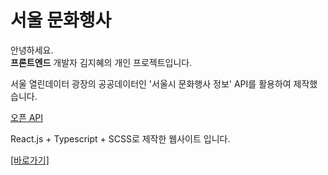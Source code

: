 # 서울 문화행사 
 
안녕하세요.  
**프론트엔드** 개발자 김지혜의 개인 프로젝트입니다.

서울 열린데이터 광장의 공공데이터인 '서울시 문화행사 정보' API를 활용하여 제작했습니다.
 
<a href="https://data.seoul.go.kr/dataList/OA-15486/S/1/datasetView.do">오픈 API</a>
 
React.js + Typescript + SCSS로 제작한 웹사이트 입니다.
 
<a href="http://culturalevent.dothome.co.kr/">[바로가기]</a>